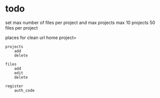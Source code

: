 # todo
set max number of files per project and max projects
max 10 projects 50 files per project

places for clean url
	home
		project=
		
	projects
		add
		delete
	
	files
		add
		edit
		delete
	
	register
		auth_code